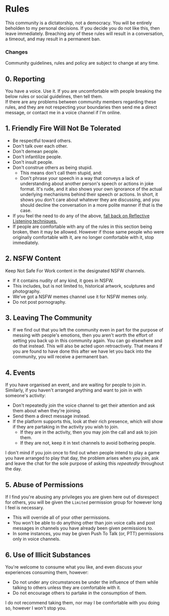 # Rules
This community is a dictatorship, not a democracy. You will be entirely beholden to my personal decisions. If you decide you do not like this, then leave immediately.
Breaching any of these rules will result in a conversation, a timeout, and may result in a permanent ban.

### Changes
Community guidelines, rules and policy are subject to change at any time.

## 0. Reporting
You have a voice. Use it. If you are uncomfortable with people breaking the below rules or social guidelines, then tell them.  
If there are any problems between community members regarding these rules, and they are not respecting your boundaries then send me a direct message, or contact me in a voice channel if I'm online.

## 1. Friendly Fire Will Not Be Tolerated
 - Be respectful toward others.
 - Don't talk over each other.
 - Don't demean people.
 - Don't infantilize people.
 - Don't insult people.
 - Don't construe others as being stupid.
   - This means don't call them stupid, and:
   - Don't phrase your speech in a way that conveys a lack of understanding about another person's speech or actions in joke format. It's rude, and it also shows your own ignorance of the actual underlying mechanisms behind their speech or actions. In short, it shows you don't care about whatever they are discussing, and you should decline the conversation in a more polite manner if that is the case.
 - If you feel the need to do any of the above, [fall back on Reflective Listening techniques.](https://www.youtube.com/watch?v=tIATzLf-y04)
 - If people are comfortable with any of the rules in this section being broken, then it may be allowed. However if those same people who were originally comfortable with it, are no longer comfortable with it, stop immediately.

## 2. NSFW Content
Keep Not Safe For Work content in the designated NSFW channels.
 - If it contains nudity of any kind, it goes in NSFW.
 - This includes, but is not limited to, historical artwork, sculptures and photography.
 - We've got a NSFW memes channel use it for NSFW memes only.
 - Do not post pornography.

## 3. Leaving The Community
- If we find out that you left the community even in part for the purpose of messing with people's emotions, then you aren't worth the effort of setting you back up in this community again. You can go elsewhere and do that instead. This will also be acted upon retroactively. That means if you are found to have done this after we have let you back into the community, you will receive a permanent ban.

## 4. Events
If you have organised an event, and are waiting for people to join in. Similarly, if you haven't arranged anything and want to join in with someone's activity:
- Don't repeatedly join the voice channel to get their attention and ask them about when they're joining.
- Send them a direct message instead.
- If the platform supports this, look at their rich presence, which will show if they are partaking in the activity you wish to join.
  - If they are in the activity, then you may join the call and ask to join them.
  - If they are not, keep it in text channels to avoid bothering people.

I don't mind if you join once to find out when people intend to play a game you have arranged to play that day, the problem arises when you join, ask and leave the chat for the sole purpose of asking this *repeatedly* throughout the day.

## 5. Abuse of Permissions
If I find you're abusing any privileges you are given here out of disrespect for others, you will be given the `Limited` permission group for however long I feel is necessary.
 - This will override all of your other permissions.
 - You won't be able to do anything other than join voice calls and post messages in channels you have already been given permissions to.
 - In some instances, you may be given Push To Talk (or, PTT) permissions only in voice channels.

## 6. Use of Illicit Substances
You're welcome to consume what you like, and even discuss your experiences consuming them, however:
- Do not under any circumstances be under the influence of them while talking to others unless they are comfortable with it.
- Do not encourage others to partake in the consumption of them.

I do not recommend taking them, nor may I be comfortable with you doing so, however I won't stop you.